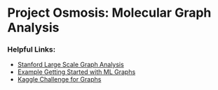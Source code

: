 # Project Osmosis: Molecular Graph Analysis


### Helpful Links:
- [Stanford Large Scale Graph Analysis](https://ogb.stanford.edu/docs/lsc/)
- [Example Getting Started with ML Graphs](https://medium.com/octavian-ai/how-to-get-started-with-machine-learning-on-graphs-7f0795c83763)
- [Kaggle Challenge for Graphs](https://www.kaggle.com/c/champs-scalar-coupling/overview)